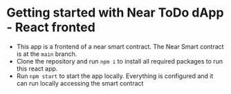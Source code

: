 # Getting started with Near ToDo dApp - React fronted

- This app is a frontend of a near smart contract. The Near Smart contract is at the `main` branch.
- Clone the repository and run `npm i` to install all required packages to run this react app.
- Run `npm start` to start the app locally. Everything is configured and it can run locally accessing the smart contract
